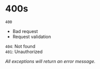 # 400s
`400`

* Bad request
* Request validation

`404`: Not found\
`401`: Unauthorized

*All exceptions will return an error message.*